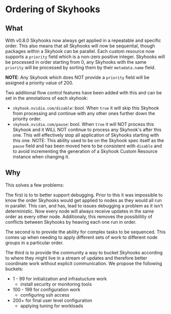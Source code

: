 # Ordering of Skyhooks
## What
With v0.8.0 Skyhooks now always get applied in a repeatable and specific order. This also means that all Skyhooks will now be sequential, though packages within a Skyhook can be parallel. Each custom resource now supports a `priority` field which is a non-zero positive integer. Skyhooks will be processed in order starting from 0, any Skyhooks with the same `priority` will be processed by sorting them by their `metadata.name` field.

**NOTE**: Any Skyhook which does NOT provide a `priority` field will be assigned a priority value of 200.

Two additional flow control features have been added with this and can be set in the annotations of each skyhook:
 * `skyhook.nvidia.com/disable`: bool. When `true` it will skip this Skyhook from processing and continue with any other ones further down the priority order.
 * `skyhook.nvidia.com/pause`: bool. When `true` it will NOT process this Skyhook and it WILL NOT continue to process any Skyhook's after this one. This will effectively stop all application of Skyhooks starting with this one. NOTE: This ability used to be on the Skyhook spec itself as the `pause` field and has been moved here to be consistent with `disable` and to avoid incrementing the generation of a Skyhook Custom Resource instance when changing it.

## Why
This solves a few problems:

The first is to to better support debugging. Prior to this it was impossible to know the order Skyhooks would get applied to nodes as they would all run in parallel. This can, and has, lead to issues debugging a problem as it isn't deterministic. Now every node will always receive updates in the same order as every other node. Additionaly, this removes the possiblility of conflicts between Skyhooks by heaving each one run in order.

The second is to provide the ability for complex tasks to be sequenced. This comes up when needing to apply different sets of work to different node groups in a particular order.

The third is to provide the community a way to bucket Skyhooks according to where they might live in a stream of updates and therefore better coordinate work without explicit communication. We propose the following buckets:
 * 1 - 99 for initialization and infrastucture work
    * install security or monitoring tools
 * 100 - 199 for configuration work
    * configuring ssh access
 * 200+ for final user level configuration
    * applying tuning for workloads